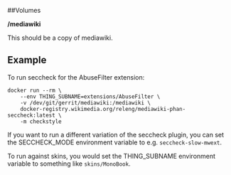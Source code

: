 ##Volumes

**/mediawiki**

This should be a copy of mediawiki.


## Example

To run seccheck for the AbuseFilter extension:

```
docker run --rm \
    --env THING_SUBNAME=extensions/AbuseFilter \
    -v /dev/git/gerrit/mediawiki:/mediawiki \
    docker-registry.wikimedia.org/releng/mediawiki-phan-seccheck:latest \
    -m checkstyle
```

If you want to run a different variation of the seccheck plugin, you can set the
SECCHECK_MODE environment variable to e.g. `seccheck-slow-mwext`.

To run against skins, you would set the THING_SUBNAME environment variable to
something like `skins/MonoBook`.
